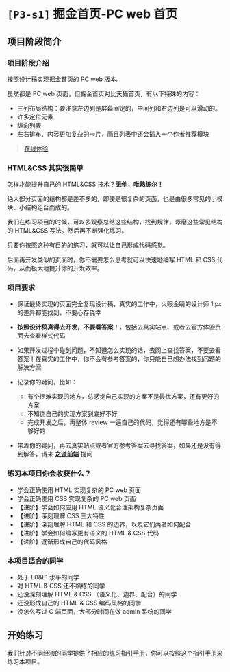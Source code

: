 # `[P3-s1]` 掘金首页-PC web 首页

## 项目阶段简介

### 项目阶段介绍

按照设计稿实现掘金首页的 PC web 版本。

虽然都是 PC web 页面，但掘金首页对比天猫首页，有以下特殊的内容：

- 三列布局结构：要注意左边列是屏幕固定的，中间列和右边列是可以滑动的。
- 许多定位元素
- 纵向列表
- 左右排布、内容更加复杂的卡片，而且列表中还会插入一个作者推荐模块

> [在线体验](https://zhidaofe.github.io/P3-juejin-home-page/s1/index.html)



### HTML&CSS 其实很简单

怎样才能提升自己的 HTML&CSS 技术？**无他，唯熟练尔！**

绝大部分页面的结构都是差不多的，即使是很复杂的页面，也是由很多常见的小模块、小结构组合而成的。

我们在练习项目的时候，可以多观察总结这些结构，找到规律，琢磨这些常见结构的 HTML&CSS 写法。然后再不断强化练习。

只要你按照这种有目的的练习，就可以让自己形成代码感觉。

后面再开发类似的页面时，你不需要怎么思考就可以快速地编写 HTML 和 CSS 代码，从而极大地提升你的开发效率。



### 项目要求

- 保证最终实现的页面完全复现设计稿，真实的工作中，火眼金睛的设计师 1 px 的差异都能找到，不要心存侥幸
- **按照设计稿真得去开发，不要看答案！**，包括去真实站点、或者去官方体验页面去查看样式代码
- 如果开发过程中碰到问题，不知道怎么实现的话，去网上查找答案，不要去看答案！在真实的工作中，你不会有参考答案的，你只能自己想办法找到问题的解决方案
- 记录你的疑问，比如：
  - 有个很难实现的地方，总感觉自己实现的方案不是最优方案，还有更好的方案
  - 不知道自己的实现方案到底好不好
  - 完成开发之后，再整体 review 一遍自己的代码，觉得还有哪些地方是不够好的

- 带着你的疑问，再去真实站点或者官方参考答案去寻找答案，如果还是没有得到解答，请来 [**之道前端**](https://kcnrozgf41zs.feishu.cn/wiki/PBj0w5rjUiEWVgktZE0caKOunNc) 提问



### 练习本项目你会收获什么？

- 学会正确使用 HTML 实现复杂的 PC web 页面
- 学会正确使用 CSS 实现复杂的 PC web 页面
- 【进阶】学会如何应用 HTML 语义化合理架构复杂页面
- 【进阶】深刻理解 CSS 三大特性
- 【进阶】深刻理解 HTML 和 CSS 的边界，以及它们两者如何配合
- 【进阶】学会如何编写更有语义的 HTML & CSS 代码
- 【进阶】逐渐形成自己的代码风格



### 本项目适合的同学

- 处于 L0&L1 水平的同学
- 对 HTML & CSS 还不熟练的同学
- 还没深刻理解 HTML & CSS （语义化、边界、配合）的同学
- 还没形成自己的 HTML & CSS 编码风格的同学
- 没怎么写过 C 端页面，大部分时间在做 admin 系统的同学



## 开始练习

我们针对不同经验的同学提供了相应的[练习指引手册](https://kcnrozgf41zs.feishu.cn/wiki/An7GwvUQrirdvdkJdQ9c4q3Rndd)，你可以按照这个指引手册来练习本项目。


